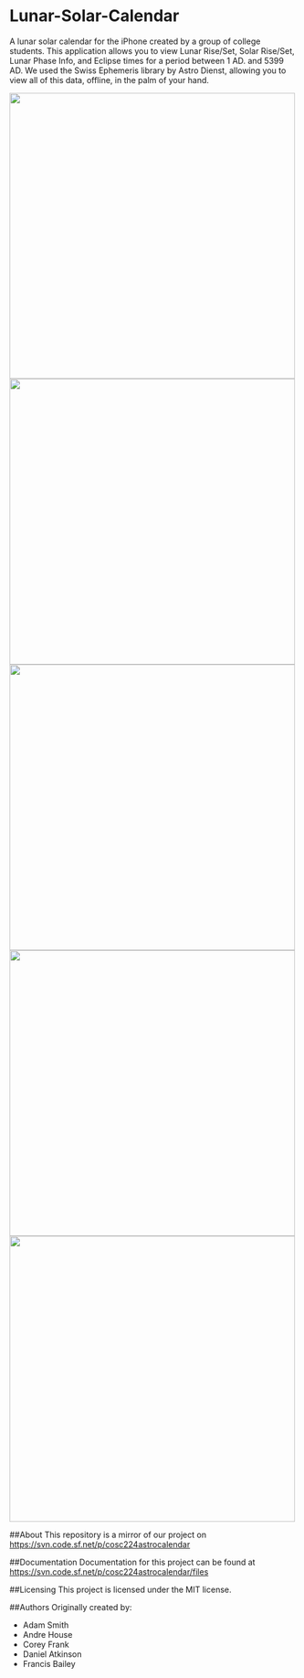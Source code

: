 # Lunar-Solar-Calendar
A lunar solar calendar for the iPhone created by a group of college students. This application allows you to view Lunar Rise/Set, Solar Rise/Set, Lunar Phase Info, and Eclipse times for a period between 1 AD. and 5399 AD. 
We used the Swiss Ephemeris library by Astro Dienst, allowing you to view all of this data, offline, in the palm of your hand. 

<img src="http://i.imgur.com/fD8jVoZ.png"  height=500 />
<img src="http://i.imgur.com/gXnhQ16.png"  height=500 />
<img src="http://i.imgur.com/9hygLsu.png"  height=500 />
<img src="http://i.imgur.com/fKIRe6O.png"  height=500 />
<img src="http://i.imgur.com/YNMDz1M.png"  height=500 />


##About
This repository is a mirror of our project on https://svn.code.sf.net/p/cosc224astrocalendar

##Documentation
Documentation for this project can be found at https://svn.code.sf.net/p/cosc224astrocalendar/files

##Licensing
This project is licensed under the MIT license. 


##Authors
Originally created by:
- Adam Smith
- Andre House
- Corey Frank
- Daniel Atkinson
- Francis Bailey
